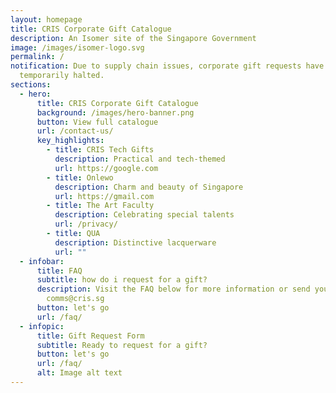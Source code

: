 ```yaml
---
layout: homepage
title: CRIS Corporate Gift Catalogue
description: An Isomer site of the Singapore Government
image: /images/isomer-logo.svg
permalink: /
notification: Due to supply chain issues, corporate gift requests have been
  temporarily halted.
sections:
  - hero:
      title: CRIS Corporate Gift Catalogue
      background: /images/hero-banner.png
      button: View full catalogue
      url: /contact-us/
      key_highlights:
        - title: CRIS Tech Gifts
          description: Practical and tech-themed
          url: https://google.com
        - title: Onlewo
          description: Charm and beauty of Singapore
          url: https://gmail.com
        - title: The Art Faculty
          description: Celebrating special talents
          url: /privacy/
        - title: QUA
          description: Distinctive lacquerware
          url: ""
  - infobar:
      title: FAQ
      subtitle: how do i request for a gift?
      description: Visit the FAQ below for more information or send your enquiry to
        comms@cris.sg
      button: let's go
      url: /faq/
  - infopic:
      title: Gift Request Form
      subtitle: Ready to request for a gift?
      button: let's go
      url: /faq/
      alt: Image alt text
---
```

